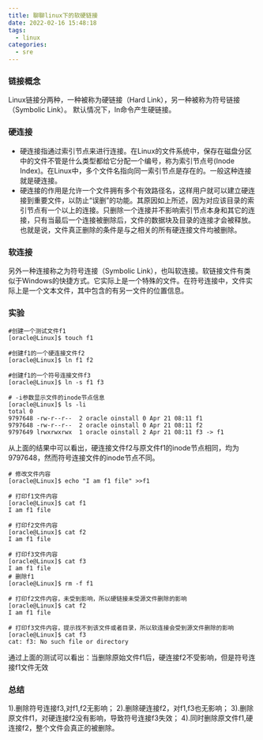 ```yaml
---
title: 聊聊linux下的软硬链接
date: 2022-02-16 15:48:18
tags:
  - linux
categories:
  - sre
---
```


### 链接概念
Linux链接分两种，一种被称为硬链接（Hard Link），另一种被称为符号链接（Symbolic Link）。
默认情况下，ln命令产生硬链接。

### 硬连接
+ 硬连接指通过索引节点来进行连接。在Linux的文件系统中，保存在磁盘分区中的文件不管是什么类型都给它分配一个编号，称为索引节点号(Inode Index)。在Linux中，多个文件名指向同一索引节点是存在的。一般这种连接就是硬连接。
+ 硬连接的作用是允许一个文件拥有多个有效路径名，这样用户就可以建立硬连接到重要文件，以防止“误删”的功能。其原因如上所述，因为对应该目录的索引节点有一个以上的连接。只删除一个连接并不影响索引节点本身和其它的连接，只有当最后一个连接被删除后，文件的数据块及目录的连接才会被释放。也就是说，文件真正删除的条件是与之相关的所有硬连接文件均被删除。

### 软连接
另外一种连接称之为符号连接（Symbolic Link），也叫软连接。软链接文件有类似于Windows的快捷方式。它实际上是一个特殊的文件。在符号连接中，文件实际上是一个文本文件，其中包含的有另一文件的位置信息。

### 实验
```
#创建一个测试文件f1
[oracle@Linux]$ touch f1

#创建f1的一个硬连接文件f2
[oracle@Linux]$ ln f1 f2

#创建f1的一个符号连接文件f3
[oracle@Linux]$ ln -s f1 f3

# -i参数显示文件的inode节点信息
[oracle@Linux]$ ls -li   
total 0
9797648 -rw-r--r--  2 oracle oinstall 0 Apr 21 08:11 f1
9797648 -rw-r--r--  2 oracle oinstall 0 Apr 21 08:11 f2
9797649 lrwxrwxrwx  1 oracle oinstall 2 Apr 21 08:11 f3 -> f1
```
从上面的结果中可以看出，硬连接文件f2与原文件f1的inode节点相同，均为9797648，然而符号连接文件的inode节点不同。

```
# 修改文件内容
[oracle@Linux]$ echo "I am f1 file" >>f1

# 打印f1文件内容
[oracle@Linux]$ cat f1
I am f1 file

# 打印f2文件内容
[oracle@Linux]$ cat f2
I am f1 file

# 打印f3文件内容
[oracle@Linux]$ cat f3
I am f1 file
# 删除f1
[oracle@Linux]$ rm -f f1

# 打印f2文件内容，未受到影响，所以硬链接未受源文件删除的影响
[oracle@Linux]$ cat f2
I am f1 file

# 打印f3文件内容，提示找不到该文件或者目录，所以软连接会受到源文件删除的影响
[oracle@Linux]$ cat f3
cat: f3: No such file or directory
```
通过上面的测试可以看出：当删除原始文件f1后，硬连接f2不受影响，但是符号连接f1文件无效

### 总结
1).删除符号连接f3,对f1,f2无影响；
2).删除硬连接f2，对f1,f3也无影响；
3).删除原文件f1，对硬连接f2没有影响，导致符号连接f3失效；
4).同时删除原文件f1,硬连接f2，整个文件会真正的被删除。

